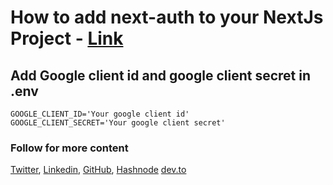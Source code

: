 # How to add next-auth to your NextJs Project - [Link](https://shubhamku044.hashnode.dev/)

## Add Google client id and google client secret in .env

```
GOOGLE_CLIENT_ID='Your google client id'
GOOGLE_CLIENT_SECRET='Your google client secret'
```

### Follow for more content

[Twitter](https://twitter.com/shubhamku044), [Linkedin](https://github.com/shubhamku044), [GitHub](https://github.com/shubhamku044), [Hashnode](https://shubhamku044.hashnode.dev/) [dev.to](https://dev.to/shubhamku044)
